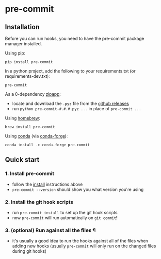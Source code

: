 # pre-commit

## Installation

Before you can run hooks, you need to have the pre-commit package manager installed.

Using pip:

```shell
pip install pre-commit
```

In a python project, add the following to your requirements.txt (or requirements-dev.txt):

```shell
pre-commit
```

As a 0-dependency [zipapp](https://docs.python.org/3/library/zipapp.html):

- locate and download the `.pyz` file from the [github releases](https://github.com/pre-commit/pre-commit/releases)
- run `python pre-commit-#.#.#.pyz ...` in place of `pre-commit ...`

Using [homebrew](https://brew.sh/):

```shell
brew install pre-commit
```

Using [conda](https://conda.io/) (via [conda-forge](https://conda-forge.org/)):

```shell
conda install -c conda-forge pre-commit
```

## Quick start

### 1. Install pre-commit

- follow the [install](#installation) instructions above
- `pre-commit --version` should show you what version you're using

### 2. Install the git hook scripts

- run `pre-commit install` to set up the git hook scripts
- now `pre-commit` will run automatically on `git commit`!

### 3. (optional) Run against all the files ¶

- it's usually a good idea to run the hooks against all of the files when adding new hooks (usually `pre-commit` will only run on the changed files during git hooks)
